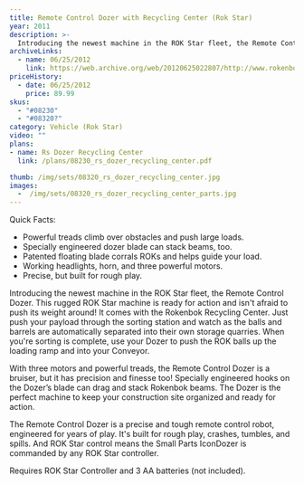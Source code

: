 ```yaml
---
title: Remote Control Dozer with Recycling Center (Rok Star)
year: 2011
description: >-
  Introducing the newest machine in the ROK Star fleet, the Remote Control Dozer. This rugged ROK Star machine is ready for action and isn't afraid to push its weight around!  It comes with the Rokenbok Recycling Center. Just push your payload through the sorting station and watch as the balls and barrels are automatically separated into their own storage quarries. When you're sorting is complete, use your Dozer to push the ROK balls up the loading ramp and into your Conveyor.
archiveLinks:
  - name: 06/25/2012
    link: https://web.archive.org/web/20120625022807/http://www.rokenbok.com/estore/machines/remote-control-dozer-recycling-center
priceHistory:
  - date: 06/25/2012
    price: 89.99
skus:
  - "#08230"
  - "#08320?"
category: Vehicle (Rok Star)
video: ""
plans:
- name: Rs Dozer Recycling Center
  link: /plans/08230_rs_dozer_recycling_center.pdf

thumb: /img/sets/08320_rs_dozer_recycling_center.jpg
images:
  -  /img/sets/08320_rs_dozer_recycling_center_parts.jpg
---
```

Quick Facts:
  - Powerful treads climb over obstacles and push large loads.
  - Specially engineered dozer blade can stack beams, too.
  - Patented floating blade corrals ROKs and helps guide your load.
  - Working headlights, horn, and three powerful motors.
  - Precise, but built for rough play.

Introducing the newest machine in the ROK Star fleet, the Remote Control Dozer. This rugged ROK Star machine is ready for action and isn't afraid to push its weight around!  It comes with the Rokenbok Recycling Center. Just push your payload through the sorting station and watch as the balls and barrels are automatically separated into their own storage quarries. When you're sorting is complete, use your Dozer to push the ROK balls up the loading ramp and into your Conveyor.

With three motors and powerful treads, the Remote Control Dozer is a bruiser, but it has precision and finesse too! Specially engineered hooks on the Dozer’s blade can drag and stack Rokenbok beams.  The Dozer is the perfect machine to keep your construction site organized and ready for action.

The Remote Control Dozer is a precise and tough remote control robot, engineered for years of play.  It's built for rough play, crashes, tumbles, and spills. And ROK Star control means the Small Parts IconDozer is commanded by any ROK Star controller.

Requires ROK Star Controller and 3 AA batteries (not included).
